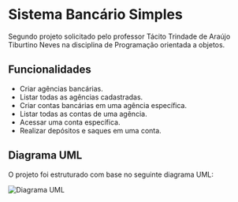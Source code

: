 # Sistema Bancário Simples

Segundo projeto solicitado pelo professor Tácito Trindade de Araújo Tiburtino Neves na disciplina de Programação orientada a objetos.

## Funcionalidades

- Criar agências bancárias.
- Listar todas as agências cadastradas.
- Criar contas bancárias em uma agência específica.
- Listar todas as contas de uma agência.
- Acessar uma conta específica.
- Realizar depósitos e saques em uma conta.

## Diagrama UML

O projeto foi estruturado com base no seguinte diagrama UML:

![Diagrama UML](https://kroki.io/plantuml/svg/eNp1kjFvwyAQhXf_ipMn3MRDV6uq4mTpkGTpWHW4AHKRMFSAG0VV_3tBMjYm8Wbx3vs43nlnHRo39LIAKtFaOKFQ8FvABnr_RdB0toF3Z4TqPj6rBn60YAX8RftBK4d7VBSNwJCrASnVg3Lnob9w04BQLjndo_Rm3gDTw0XyRHnTknFzxp7H-8IQCz65R29XwNt1bBW4HXdtCiPVOGkqjcygxXFTeUYHxzwz49_aCkewD66YnbrbwFW4L2bwuuaY2m07rqjI-w2Ht8f1-l21xuDtKKx7WXT3Gi7OeOQONXWTCEk1yNj49riKZrmh5JFzTw_WVmW5EJB-5jFhSdpF3kL5XEJdQ_lU5pAdV8z_y_87r_VE)


